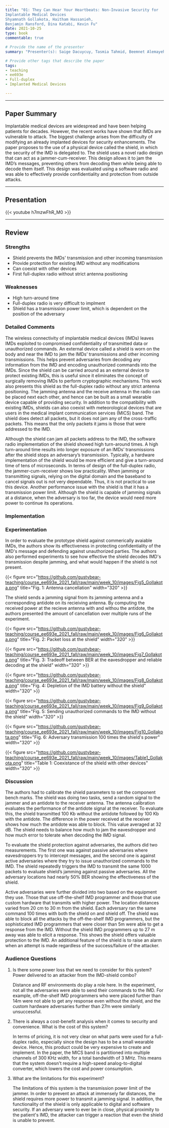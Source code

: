 ```yaml
---
title: "01: They Can Hear Your Heartbeats: Non-Invasive Security for
Implantable Medical Devices
Shyamnath Gollakota, Haitham Hassanieh,
Benjamin Ransford, Dina Katabi, Kevin Fu"
date: 2021-10-25
type: book
commentable: true

# Provide the name of the presenter
summary: "Presenter(s): Saige Dacuycuy, Tasmia Tahmid, Beemnet Alemayehu"

# Provide other tags that describe the paper
tags:
- teaching
- ee693e
- Full-duplex
- Implanted Medical Devices

---
```


***
## Paper Summary
Implantable medical devices are widespread and have been helping patients for decades. However, the recent works have shown that IMDs are vulnerable to attack. The biggest challenge arises from the difficulty of modifying an already implanted devices for security enhancements. The paper proposes to the use of a physical device called the shield, in which the security of the IMD is delegated to. The shield uses a novel radio design that can act as a jammer-cum-receiver. This design allows it to jam the IMD’s messages, preventing others from decoding them while being able to decode them itself. This design was evaluated using a software radio and was able to effectively provide confidentiality and protection from outside attacks.
***

## Presentation
{{< youtube h7mzwFhR_M0 >}}

***

## Review
### Strengths
- Shield prevents the IMDs' transmission and other incoming transmission
- Provide protection for existing IMD without any modifications	
- Can coexist with other devices
- First full-duplex radio without strict antenna positioning


### Weaknesses
- High turn-around time
- Full-duplex radio is very difficult to implment
- Shield has a transmission power limit, which is dependent on the position of the adversary

### Detailed Comments
The wireless connectivity of implantable medical devices (IMDs) leaves IMDs exploited to compromised confidentiality of transmitted data or unauthorized commands. An external device called a shield is worn on the body and near the IMD to jam the IMDs’ transmissions and other incoming transmissions. This helps prevent adversaries from decoding any information from the IMD and encoding unauthorized commands into the IMDs. Since the shield can be carried around as an external device to protect existing IMDs, this is useful since it eliminates the concept of surgically removing IMDs to perform cryptographic mechanisms. This work also presents this shield as the full-duplex radio without any strict antenna positioning. The jamming antenna and the receive antenna in the radio can be placed next each other, and hence can be built as a small wearable device capable of providing security. In addition to the compatibility with existing IMDs, shields can also coexist with meteorological devices that are users in the medical implant communication services (MICS) band. The shield does detect all packets, but it does not jam any of the cross-traffic packets. This means that the only packets it jams is those that were addressed to the IMD. 

Although the shield can jam all packets address to the IMD, the software radio implementation of the shield showed high turn-around times. A high turn-around time results into longer exposure of an IMDs’ transmissions after the shield stops an adversary’s transmission. Typically, a hardware implementation of the shield would be more efficient and give a turn-around time of tens of microseconds. In terms of design of the full-duplex radio, the jammer-cum-receiver shows low practicality. When jamming or transmitting signals, relying on the digital domain and the baseband to cancel signals out is not very dependable. Thus, it is not practical to use this device. Another performance issue with the shield is that it has a transmission power limit. Although the shield is capable of jamming signals at a distance, when the adversary is too far, the device would need more power to continue its operations.

### Implementation

### Experimentation
In order to evaluate the prototype shield against commerically avaiable IMDs, the authors show its effectiveness in protecting confidentiality of the IMD's message and defending against unauthorized parties. The authors also performed experiments to see how effective the shield decodes IMD's transmission despite jamming, and what would happen if the shield is not present.

{{< figure src="https://github.com/gustybear-teaching/course_ee693e_2021_fall/raw/main/week_10/images/Fig5_Gollakota.png" title="Fig. 1: Antenna cancellation" width="320" >}}

The shield sends a jamming signal from its jamming antenna and a corresponding antidote on its recieiving antenna. By computing the received power at the recieve antenna with and withou the antidote, the authors presented the amount of cancellation over multiple runs of the experiment.

{{< figure src="https://github.com/gustybear-teaching/course_ee693e_2021_fall/raw/main/week_10/images/Fig6_Gollakota.png" title="Fig. 2: Packet loss at the shield" width="320" >}}


{{< figure src="https://github.com/gustybear-teaching/course_ee693e_2021_fall/raw/main/week_10/images/Fig7_Gollakota.png" title="Fig. 3: Tradeoff between BER at the eavesdropper and reliable decoding at the shield" width="320" >}}


{{< figure src="https://github.com/gustybear-teaching/course_ee693e_2021_fall/raw/main/week_10/images/Fig8_Gollakota.png" title="Fig. 4: Depletion of the IMD battery without the shield" width="320" >}}


{{< figure src="https://github.com/gustybear-teaching/course_ee693e_2021_fall/raw/main/week_10/images/Fig9_Gollakota.png" title="Fig. 5: Sending unauthorized commands to the IMD without the shield" width="320" >}}

{{< figure src="https://github.com/gustybear-teaching/course_ee693e_2021_fall/raw/main/week_10/images/Fig10_Gollakota.png" title="Fig. 6: Adversary transmission 100 times the shield's power" width="320" >}}

{{< figure src="https://github.com/gustybear-teaching/course_ee693e_2021_fall/raw/main/week_10/images/Table1_Gollakota.png" title="Table 1: Coexistance of the shield with other devices" width="320" >}}


### Discussion
The authors had to calibrate the shield parameters to set the component bench marks. The shield was doing two tasks, send a random signal to the jammer and an antidote to the receiver antenna. The antenna calibration evaluates the performance of the antidote signal at the receiver. To evaluate this, the shield transmitted 100 Kb without the antidote followed by 100 Kb with the antidote. The difference in the power received at the receiver shows how much the antidote was able to block. This value averaged at 32 dB. The shield needs to balance how much to jam the eavesdropper and how much error to tolerate when decoding the IMD signal. 

To evaluate the shield protection against adversaries, the authors did two measurements. The first one was against passive adversaries where eavesdroppers try to intercept messages, and the second one is against active adversaries where they try to issue unauthorized commands to the IMD. The shield repeatedly triggers the IMD to transmit the same 1000 packets to evaluate shield’s jamming against passive adversaries. All the adversary locations had nearly 50% BER showing the effectiveness of the shield. 

Active adversaries were further divided into two based on the equipment they use. Those that use off-the-shelf IMD programmer and those that use custom hardware that transmits with higher power. The location distances varied from 20 cm to 30 m from the shield. Each adversary ran the same command 100 times with both the shield on and shield off. The shield was able to block all the attacks by the off-the-shelf IMD programmers, but the sophisticated IMD programmers that were closer than 5m were able to get a response from the IMD. Without the shield IMD programmers up to 27 m away was able to elicit a response. This shows the shield offers valuable protection to the IMD. An additional feature of the shield is to raise an alarm when an attempt is made regardless of the success/failure of the attacker.

### Audience Questions

1.	Is there some power loss that we need to consider for this system? Power delivered to an attacker from the IMD-shield combo? 
      
      Distance and RF environments do play a role here. In the experiment, not all the adversaries were able to send their commands to the IMD. For example, off-the-shelf IMD programmers who were placed further than 14m were not able to get any response even without the shield, and the custom hardware adversaries further than 27m were similarly unsuccessful.

2.	There is always a cost-benefit analysis when it comes to security and convenience. What is the cost of this system?

      In terms of pricing, it is not very clear on what parts were used for a full-duplex radio, especially since the design has to be a small wearable device. Hence, this product could be very expensive to create and implement. In the paper, the MICS band is partitioned into multiple channels of 300 KHz width, for a total bandwidth of 3 MHz. This means that the system doesn't require a high-speed analog-to-digital converter, which lowers the cost and power consumption.

3.	What are the limitations for this experiment?

      The limitations of this system is the transmission power limit of the jammer. In order to prevent an attack at immensely far distances, the shield requires more power to transmit a jamming signal. In addition, the functionality of the shield is only applicable to digital and software security. If an adversary were to ever be in close, physical proximity to the patient's IMD, the attacker can trigger a reaction that even the shield is unable to prevent.
      
